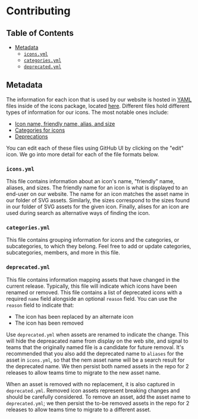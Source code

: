 # Contributing

<!-- prettier-ignore-start -->
<!-- START doctoc generated TOC please keep comment here to allow auto update -->
<!-- DON'T EDIT THIS SECTION, INSTEAD RE-RUN doctoc TO UPDATE -->
## Table of Contents

- [Metadata](#metadata)
  - [`icons.yml`](#iconsyml)
  - [`categories.yml`](#categoriesyml)
  - [`deprecated.yml`](#deprecatedyml)

<!-- END doctoc generated TOC please keep comment here to allow auto update -->
<!-- prettier-ignore-end -->

## Metadata

The information for each icon that is used by our website is hosted in
[YAML](https://en.wikipedia.org/wiki/YAML) files inside of the icons package,
located [here](../). Different files hold different types of information for our
icons. The most notable ones include:

- [Icon name, friendly name, alias, and size](../icons.yml)
- [Categories for icons](../categories.yml)
- [Deprecations](../deprecated.yml)

You can edit each of these files using GitHub UI by clicking on the "edit" icon.
We go into more detail for each of the file formats below.

### `icons.yml`

This file contains information about an icon's name, "friendly" name, aliases,
and sizes. The friendly name for an icon is what is displayed to an end-user on
our website. The name for an icon matches the asset name in our folder of SVG
assets. Similarly, the sizes correspond to the sizes found in our folder of SVG
assets for the given icon. Finally, alises for an icon are used during search as
alternative ways of finding the icon.

### `categories.yml`

This file contains grouping information for icons and the categories, or
subcategories, to which they belong. Feel free to add or update categories,
subcategories, members, and more in this file.

### `deprecated.yml`

This file contains information mapping assets that have changed in the current
release. Typically, this file will indicate which icons have been renamed or
removed. This file contains a list of deprecated icons with a required `name`
field alongside an optional `reason` field. You can use the `reason` field to
indicate that:

- The icon has been replaced by an alternate icon
- The icon has been removed

Use `deprecated.yml` when assets are renamed to indicate the change. This will
hide the depreacated name from display on the web site, and signal to teams that
the originally named file is a candidate for future removal. It's recommended
that you also add the deprecated name to `aliases` for the asset in `icons.yml`,
so that the nem asset name will be a search result for the deprecated name. We
then persist both named assets in the repo for 2 releases to allow teams time to
migrate to the new asset name.

When an asset is removed with no replacement, it is also captured in
`deprecated.yml`. Removed icon assets represent breaking changes and should be
carefully considered. To remove an asset, add the asset name to
`deprecated.yml`; we then persist the to-be removed assets in the repo for 2
releases to allow teams time to migrate to a different asset.
